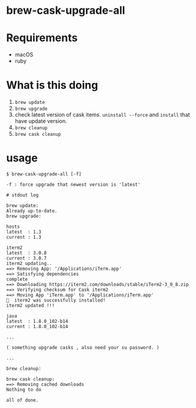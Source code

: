 # brew-cask-upgrade-all

# Requirements

- macOS
- ruby


# What is this doing

1. `brew update`
1. `brew upgrade`
1. check latest version of cask items. `uninstall --force` and `install` that have update version.
1. `brew cleanup`
1. `brew cask cleanup`

# usage

```
$ brew-cask-upgrade-all [-f]

-f : force upgrade that newest version is 'latest'
```

```
# stdout log

brew update:
Already up-to-date.
brew upgrade:

hosts
latest  : 1.3
current : 1.3

iterm2
latest  : 3.0.8
current : 3.0.7
iterm2 updating..
==> Removing App: '/Applications/iTerm.app'
==> Satisfying dependencies
complete
==> Downloading https://iterm2.com/downloads/stable/iTerm2-3_0_8.zip
==> Verifying checksum for Cask iterm2
==> Moving App 'iTerm.app' to '/Applications/iTerm.app'
🍺  iterm2 was successfully installed!
iterm2 updated !!!

java
latest  : 1.8.0_102-b14
current : 1.8.0_102-b14

...

( something upgrade casks , also need your su password. )

...

brew cleanup:

brew cask cleanup:
==> Removing cached downloads
Nothing to do

all of done.
```


